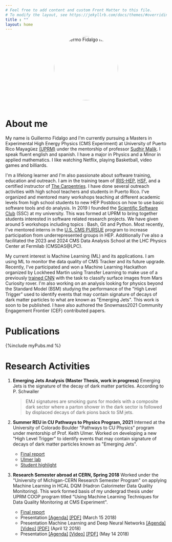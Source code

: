 ```yaml
---
# Feel free to add content and custom Front Matter to this file.
# To modify the layout, see https://jekyllrb.com/docs/themes/#overriding-theme-defaults
title : ""
layout: home
---
```

<!-- <img src="{{site.baseurl}}/assets/img/Guillermo-Grad.png" alt="Guillermo Fidalgo heashot" style="border-radius:50%; min-width: 100px ;max-width: 200px; width: 80%;" > -->
<center>
  <img src="{{site.baseurl}}/assets/img/Guillermo-Grad.png" alt="Guillermo Fidalgo heashot"
  style="border-radius: 50%;
   height: 200px;"
   >
</center>

<br>

# About me

My name is Guillermo Fidalgo and I'm currently pursuing a Masters in Experimental High Energy Physics (CMS Experiment) at University of Puerto Rico Mayagüez [(UPRM)](https://www.uprm.edu/portada/) under the mentorship of professor [Sudhir Malik](http://charma.uprm.edu/~malik/). I speak fluent english and spanish. I have a major in Physics and a Minor in applied mathematics. I like watching Netflix, playing Basketball, video games and billiards.

I'm a lifelong learner and I'm also passionate about software training, education and outreach. I am in the training team of [IRIS-HEP](https://iris-hep.org/ssc.html), [HSF](https://hepsoftwarefoundation.org/workinggroups/training.html), and a certified instructor of [The Carpentries](https://carpentries.org/).
I have done several outreach activities with high school teachers and students in Puerto Rico.
I've organized and mentored many workshops teaching at different academic levels from high school students to new HEP Postdocs on how to use basic software tools and do analysis.
In 2019 I founded the [Scientific Software Club](https://sites.google.com/upr.edu/ssc-uprm/home?authuser=0) (SSC) at my university. This was formed at UPRM to bring together students interested in software related research projects. We have given around 5 workshops including topics : Bash, Git and Python.
Most recently, I've mentored interns in the [U.S. CMS PURSUE](https://sites.google.com/upr.edu/uscms-pursue/) program to increase participation from underrepresented groups in HEP.
Additionally I've also a facilitated the 2023 and 2024 CMS Data Analysis School at the LHC Physics Center at Fermilab (CMSDAS@LPC).

My current interest is Machine Learning (ML) and its applications. I am using ML to monitor the data quality of CMS Tracker and its future upgrade.
Recently, I've participated and won a Machine Learning Hackathon organized by Lockheed Martin using Transfer Learning to make use of a previously [trained CNN](https://github.com/GuillermoFidalgo/ItDepends/tree/final) with the task to classify surface images from Mars Curiosity rover.
I'm also working on an analysis looking for physics beyond the Standard Model (BSM) studying the performance of the "High Level Trigger" used to identify events that may contain signature of decays of dark matter particles to what are known as "Emerging Jets". This work is soon to be published.
I have also authored the Snowmass2021 Community Engagement Frontier (CEF) contributed papers.

# Publications

<!-- - To be published in Journal of High Energy Physics (Internally referred to as EXO-22-015), “*Search for Emerging Jets with full Run 2 data*” (2024) -->

{%include myPubs.md %}


# Research Activities

1.  **Emerging Jets Analysis (Master Thesis, work in progress)**
    Emerging Jets is the signature of the decay of dark matter particles. According to P. Schwaller

    > EMJ signatures are smoking guns for models with a composite dark sector where a parton shower in the dark sector is followed by displaced decays of dark pions back to SM jets.

2.  **Summer REU in CU Pathways to Physics Program, 2021**
    Interned at the University of Colorado Boulder "Pathways to CU Physics" program under mentorship of Prof. Keith Ulmer. Worked on developing a new "High Level Trigger" to identify events that may contain signature of decays of dark matter particles known as "Emerging Jets".
    *   [Final report]({{site.baseurl}}/assets/pdfs/CU_Pathways_Final_Report.pdf)
    *   [Ulmer lab](https://www.colorado.edu/program/pathways-to-cu-physics/ulmer-lab)
    *   [Student highlight](https://www.colorado.edu/physics-jila-reu/research/new-trigger-studies-emerging-jets-cms-experiment)
3.  **Research Semester abroad at CERN, Spring 2018**
    Worked under the "University of Michigan-CERN Research Semester Program" on applying Machine Learning in HCAL DQM (Hadron Calorimeter Data Quality Monitoring). This work formed basis of my undergrad thesis under UPRM COOP program titled “Using Machine Learning Techniques for Data Quality Monitoring at CMS Experiment".
    *   [Final report]({{site.baseurl}}/assets/pdfs/Biblatex_version_main.pdf)
    *   Presentation [\[Agenda\]](https://indico.cern.ch/event/699240/#6-machine-learning-for-data-qu) [\[PDF\]](https://indico.cern.ch/event/699240/contributions/2867949/attachments/1616957/2571105/Machine_Learning_-_CERN_proyect_1.pdf) (March 15 2018)
    *   Presentation Machine Learning and Deep Neural Networks [\[Agenda\]](https://indico.cern.ch/event/699242/#9-machine-learning-and-deep-ne) [\[Video\]](https://cds.cern.ch/record/2313298) [\[PDF\]](https://indico.cern.ch/event/699242/contributions/2867965/attachments/1632154/2602586/Machine_Learning_-_CERN_proyect_2.pdf) (April 12 2018)
    *   Presentation [\[Agenda\]](https://indico.cern.ch/event/729259/#9-machine-learning-and-deep-ne) [\[Video\]](https://indico.cern.ch/event/729259/contributions/3004138/attachments/1648378/2647701/GuillermoFinalTalk.mp4) [\[PDF\]](https://indico.cern.ch/event/729259/contributions/3004138/attachments/1648378/2635295/Final_talk.pdf) (May 14 2018)
